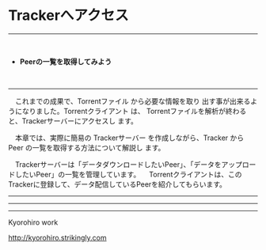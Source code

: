 # Trackerへアクセス
<hr>
<br>

* **Peerの一覧を取得してみよう**

<br>

<hr>

　これまでの成果で、Torrentファイル から必要な情報を取り
出す事が出来るようになりました。Torrentクライアント は、
Torrentファイルを解析が終わると、Trackerサーバーにアクセスし
ます。

　本章では、実際に簡易の Trackerサーバー を作成しながら、Tracker から Peer の一覧を取得する方法について解説し
ます。

　Trackerサーバーは「データダウンロードしたいPeer」、「データをアップロードしたいPeer」の一覧を管理しています。
　Torrentクライアントは、このTrackerに登録して、データ配信しているPeerを紹介してもらいます。
　






<hr>

<hr style="page-break-before: always;">




-------
Kyorohiro work

http://kyorohiro.strikingly.com

